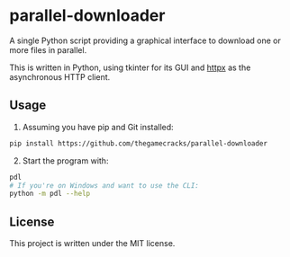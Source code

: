 # parallel-downloader

A single Python script providing a graphical interface to download
one or more files in parallel.

This is written in Python, using tkinter for its GUI and [httpx]
as the asynchronous HTTP client.

[httpx]: https://www.python-httpx.org/

## Usage

1. Assuming you have pip and Git installed:

```sh
pip install https://github.com/thegamecracks/parallel-downloader
```

2. Start the program with:

```sh
pdl
# If you're on Windows and want to use the CLI:
python -m pdl --help
```

## License

This project is written under the MIT license.
